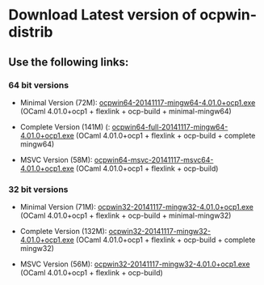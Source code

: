 Download Latest version of ocpwin-distrib
=========================================

## Use the following links:

### 64 bit versions

* Minimal Version (72M): [ocpwin64-20141117-mingw64-4.01.0+ocp1.exe](http://www.ocamlpro.com/pub/ocpwin/ocpwin-builds/ocpwin64/ocpwin64-20141117-mingw64-4.01.0+ocp1.exe)
   (OCaml 4.01.0+ocp1 + flexlink + ocp-build + minimal-mingw64)

* Complete Version (141M) (: [ocpwin64-full-20141117-mingw64-4.01.0+ocp1.exe](http://www.ocamlpro.com/pub/ocpwin/ocpwin-builds/ocpwin64/ocpwin64-full-20141117-mingw64-4.01.0+ocp1.exe)
   (OCaml 4.01.0+ocp1 + flexlink + ocp-build + complete mingw64)

* MSVC Version (58M): [ocpwin64-msvc-20141117-msvc64-4.01.0+ocp1.exe](http://www.ocamlpro.com/pub/ocpwin/ocpwin-builds/ocpwin64/ocpwin64-msvc-20141117-msvc64-4.01.0+ocp1.exe)
   (OCaml 4.01.0+ocp1 + flexlink + ocp-build)

### 32 bit versions

* Minimal Version (71M): [ocpwin32-20141117-mingw32-4.01.0+ocp1.exe](http://www.ocamlpro.com/pub/ocpwin/ocpwin-builds/ocpwin32/ocpwin32-full-20141117-mingw32-4.01.0+ocp1.exe)
   (OCaml 4.01.0+ocp1 + flexlink + ocp-build + minimal-mingw32)

* Complete Version (132M): [ocpwin32-20141117-mingw32-4.01.0+ocp1.exe](http://www.ocamlpro.com/pub/ocpwin/ocpwin-builds/ocpwin32/ocpwin32-full-20141117-mingw32-4.01.0+ocp1.exe)
   (OCaml 4.01.0+ocp1 + flexlink + ocp-build + complete mingw32)

* MSVC Version (56M): [ocpwin32-20141117-mingw32-4.01.0+ocp1.exe](http://www.ocamlpro.com/pub/ocpwin/ocpwin-builds/ocpwin32/ocpwin32-msvc-20141117-msvc32-4.01.0+ocp1.exe)
   (OCaml 4.01.0+ocp1 + flexlink + ocp-build)

